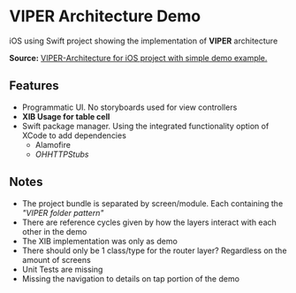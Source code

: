 # VIPER Architecture Demo

iOS using Swift project showing the implementation of **VIPER** architecture

**Source:** [VIPER-Architecture for iOS project with simple demo example.](https://medium.com/cr8resume/viper-architecture-for-ios-project-with-simple-demo-example-7a07321dbd29)

## Features

- Programmatic UI. No storyboards used for view controllers
- **XIB Usage for table cell**
- Swift package manager. Using the integrated functionality option of XCode to add dependencies
  - Alamofire
  - _OHHTTPStubs_

## Notes

- The project bundle is separated by screen/module. Each containing the _"VIPER folder pattern"_
- There are reference cycles given by how the layers interact with each other in the demo
- The XIB implementation was only as demo
- There should only be 1 class/type for the router layer? Regardless on the amount of screens
- Unit Tests are missing
- Missing the navigation to details on tap portion of the demo

